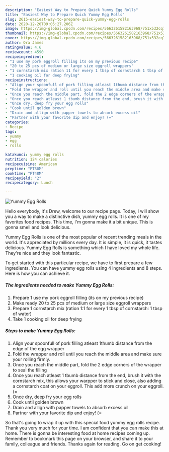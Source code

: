 ```yaml
---
description: "Easiest Way to Prepare Quick Yummy Egg Rolls"
title: "Easiest Way to Prepare Quick Yummy Egg Rolls"
slug: 2615-easiest-way-to-prepare-quick-yummy-egg-rolls
date: 2020-12-20T09:05:27.206Z
image: https://img-global.cpcdn.com/recipes/5663261582163968/751x532cq70/yummy-egg-rolls-recipe-main-photo.jpg
thumbnail: https://img-global.cpcdn.com/recipes/5663261582163968/751x532cq70/yummy-egg-rolls-recipe-main-photo.jpg
cover: https://img-global.cpcdn.com/recipes/5663261582163968/751x532cq70/yummy-egg-rolls-recipe-main-photo.jpg
author: Ora James
ratingvalue: 4.6
reviewcount: 4590
recipeingredient:
- "1 use my pork eggroll filling its on my previous recipe"
- "20 to 25 pcs of medium or large size eggroll wrappers"
- "1 cornstarch mix ration 11 for every 1 tbsp of cornstarch 1 tbsp of water"
- "1 cooking oil for deep frying"
recipeinstructions:
- "Align your spoonfull of pork filling atleast 1thumb distance from the edge of the egg wrapper"
- "Fold the wrapper and roll until you reach the middle area and make sure your rolling firmly."
- "Once you reach the middle part, fold the 2 edge corners of the wrapper to seal the filling"
- "Once you reach atleast 1 tbumb distance from the end, brush it with the cornstarch mix, this allows your warpper to stick and close, also adding a cornstarch coat on your eggroll. This add more crunch on your eggroll. (="
- "Once dry, deep fry your egg rolls"
- "Cook until golden brown"
- "Drain and allign with papper towels to absorb excess oil"
- "Partner with your favorite dip and enjoy! (="
categories:
- Recipe
tags:
- yummy
- egg
- rolls

katakunci: yummy egg rolls 
nutrition: 124 calories
recipecuisine: American
preptime: "PT30M"
cooktime: "PT48M"
recipeyield: "2"
recipecategory: Lunch

---
```



![Yummy Egg Rolls](https://img-global.cpcdn.com/recipes/5663261582163968/751x532cq70/yummy-egg-rolls-recipe-main-photo.jpg)

Hello everybody, it's Drew, welcome to our recipe page. Today, I will show you a way to make a distinctive dish, yummy egg rolls. It is one of my favorites food recipes. This time, I'm gonna make it a bit unique. This is gonna smell and look delicious.



Yummy Egg Rolls is one of the most popular of recent trending meals in the world. It's appreciated by millions every day. It is simple, it is quick, it tastes delicious. Yummy Egg Rolls is something which I have loved my whole life. They're nice and they look fantastic.


To get started with this particular recipe, we have to first prepare a few ingredients. You can have yummy egg rolls using 4 ingredients and 8 steps. Here is how you can achieve it.

<!--inarticleads1-->

##### The ingredients needed to make Yummy Egg Rolls:

1. Prepare 1 use my pork eggroll filling (its on my previous recipe)
1. Make ready 20 to 25 pcs of medium or large size eggroll wrappers
1. Prepare 1 cornstarch mix (ration 1:1 for every 1 tbsp of cornstarch: 1 tbsp of water)
1. Take 1 cooking oil for deep frying




<!--inarticleads2-->

##### Steps to make Yummy Egg Rolls:

1. Align your spoonfull of pork filling atleast 1thumb distance from the edge of the egg wrapper
1. Fold the wrapper and roll until you reach the middle area and make sure your rolling firmly.
1. Once you reach the middle part, fold the 2 edge corners of the wrapper to seal the filling
1. Once you reach atleast 1 tbumb distance from the end, brush it with the cornstarch mix, this allows your warpper to stick and close, also adding a cornstarch coat on your eggroll. This add more crunch on your eggroll. (=
1. Once dry, deep fry your egg rolls
1. Cook until golden brown
1. Drain and allign with papper towels to absorb excess oil
1. Partner with your favorite dip and enjoy! (=




So that's going to wrap it up with this special food yummy egg rolls recipe. Thank you very much for your time. I am confident that you can make this at home. There is gonna be interesting food at home recipes coming up. Remember to bookmark this page on your browser, and share it to your family, colleague and friends. Thanks again for reading. Go on get cooking!
